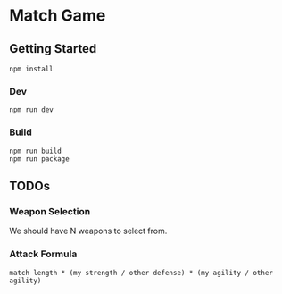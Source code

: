 # Match Game

## Getting Started

```
npm install
```

### Dev

```
npm run dev
```

### Build

```
npm run build
npm run package
```

## TODOs

### Weapon Selection

We should have N weapons to select from.

### Attack Formula

```
match length * (my strength / other defense) * (my agility / other agility)
```
